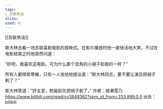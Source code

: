 ```yaml
---
tags: 
- 苏联笑话 
alias:
used: 0
---
```

[[苏联笑话]]

斯大林去看一场苏联喜剧电影的首映式。在影片播放时他一直快活地大笑，不过在电影结束之时他突然问道：

“好吧，我喜欢这电影。可为什么那个丑角的小胡子和我的一样？”

所有人都噤若寒蝉，只有一人怯怯地提议道：“斯大林同志，要不要让演员把胡子剃了？”

斯大林答道：“好主意，枪毙前先把胡子剃了。” 作者：绫濑雪乃 https://www.bilibili.com/read/cv3848362?spm_id_from=333.999.0.0 出处：bilibili

